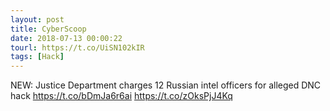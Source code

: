 ```yaml
---
layout: post
title: CyberScoop
date: 2018-07-13 00:00:22
tourl: https://t.co/UiSN102kIR
tags: [Hack]
---
```

NEW: Justice Department charges 12 Russian intel officers for alleged DNC hack https://t.co/bDmJa6r6ai https://t.co/zOksPjJ4Kq
